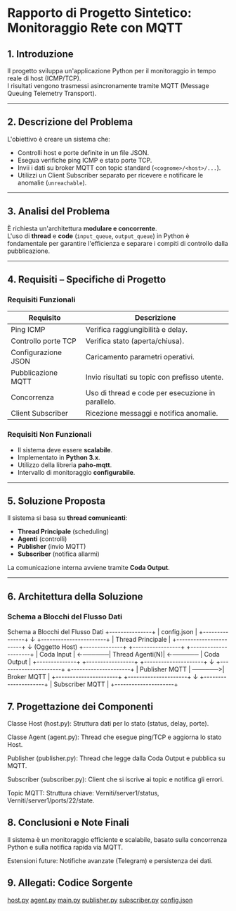 # Rapporto di Progetto Sintetico: Monitoraggio Rete con MQTT

## 1. Introduzione

Il progetto sviluppa un'applicazione Python per il monitoraggio in tempo reale di host (ICMP/TCP).  
I risultati vengono trasmessi asincronamente tramite MQTT (Message Queuing Telemetry Transport).

---

## 2. Descrizione del Problema

L'obiettivo è creare un sistema che:

- Controlli host e porte definite in un file JSON.
- Esegua verifiche ping ICMP e stato porte TCP.
- Invii i dati su broker MQTT con topic standard (`<cognome>/<host>/...`).
- Utilizzi un Client Subscriber separato per ricevere e notificare le anomalie (`unreachable`).

---

## 3. Analisi del Problema

È richiesta un'architettura **modulare e concorrente**.  
L'uso di **thread** e **code** (`input_queue`, `output_queue`) in Python è fondamentale per garantire l'efficienza e separare i compiti di controllo dalla pubblicazione.

---

## 4. Requisiti – Specifiche di Progetto

### Requisiti Funzionali

| Requisito          | Descrizione                                       |
|--------------------|---------------------------------------------------|
| Ping ICMP          | Verifica raggiungibilità e delay.                 |
| Controllo porte TCP| Verifica stato (aperta/chiusa).                   |
| Configurazione JSON| Caricamento parametri operativi.                  |
| Pubblicazione MQTT | Invio risultati su topic con prefisso utente.     |
| Concorrenza        | Uso di thread e code per esecuzione in parallelo. |
| Client Subscriber  | Ricezione messaggi e notifica anomalie.           |

### Requisiti Non Funzionali

- Il sistema deve essere **scalabile**.
- Implementato in **Python 3.x**.
- Utilizzo della libreria **paho-mqtt**.
- Intervallo di monitoraggio **configurabile**.

---

## 5. Soluzione Proposta

Il sistema si basa su **thread comunicanti**:

- **Thread Principale** (scheduling)
- **Agenti** (controlli)
- **Publisher** (invio MQTT)
- **Subscriber** (notifica allarmi)

La comunicazione interna avviene tramite **Coda Output**.

---

## 6. Architettura della Soluzione

### Schema a Blocchi del Flusso Dati


Schema a Blocchi del Flusso Dati
+---------------+
| config.json   |
+---------------+
        ↓
+-----------------------+
| Thread Principale     |
+-----------------------+
        ↓ (Oggetto Host)
+--------------+        +-----------------+         +---------------------+
| Coda Input   | ←──────| Thread Agenti(N)| ←────── | Coda Output         |
+--------------+        +-----------------+         +---------------------+
                                  ↓ 
+----------------------+        +---------------------+
| Publisher MQTT       | ──────>| Broker MQTT         |
+----------------------+        +---------------------+
                                        ↓
                                +---------------------+
                                | Subscriber MQTT     |
                                +---------------------+

## 7. Progettazione dei Componenti
Classe Host (host.py): Struttura dati per lo stato (status, delay, porte).

Classe Agent (agent.py): Thread che esegue ping/TCP e aggiorna lo stato Host.

Publisher (publisher.py): Thread che legge dalla Coda Output e pubblica su MQTT.

Subscriber (subscriber.py): Client che si iscrive ai topic e notifica gli errori.

Topic MQTT: Struttura chiave: Verniti/server1/status, Verniti/server1/ports/22/state.

## 8. Conclusioni e Note Finali
Il sistema è un monitoraggio efficiente e scalabile, basato sulla concorrenza Python e sulla notifica rapida via MQTT.

Estensioni future: Notifiche avanzate (Telegram) e persistenza dei dati.

## 9. Allegati: Codice Sorgente

[host.py](host.py)
[agent.py](agent.py)
[main.py](main.py)
[publisher.py](publisher.py)
[subscriber.py](subscriber.py)
[config.json](config.json)